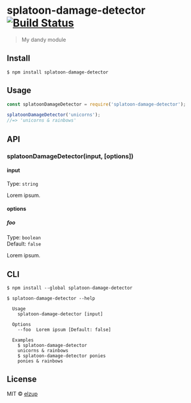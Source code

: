 # splatoon-damage-detector [![Build Status](https://travis-ci.org/elzup/splatoon-damage-detector.svg?branch=master)](https://travis-ci.org/elzup/splatoon-damage-detector)

> My dandy module


## Install

```
$ npm install splatoon-damage-detector
```


## Usage

```js
const splatoonDamageDetector = require('splatoon-damage-detector');

splatoonDamageDetector('unicorns');
//=> 'unicorns & rainbows'
```


## API

### splatoonDamageDetector(input, [options])

#### input

Type: `string`

Lorem ipsum.

#### options

##### foo

Type: `boolean`<br>
Default: `false`

Lorem ipsum.


## CLI

```
$ npm install --global splatoon-damage-detector
```

```
$ splatoon-damage-detector --help

  Usage
    splatoon-damage-detector [input]

  Options
    --foo  Lorem ipsum [Default: false]

  Examples
    $ splatoon-damage-detector
    unicorns & rainbows
    $ splatoon-damage-detector ponies
    ponies & rainbows
```


## License

MIT © [elzup](https://elzup.com)
